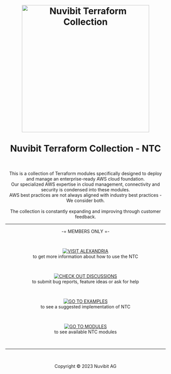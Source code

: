 <!-- BANNER -->
<h1 align="center">
  <br>
  <a href="https://nuvibit.com/terraform-collection/"><img src="https://nuvibit.com/images/solutions/ntc-logo.png" alt="Nuvibit Terraform Collection" width="400"></a>
  <br>
  <br>
  <div>Nuvibit Terraform Collection - NTC</div>
  <br>
</h1>

<!-- DESCRIPTION -->
<div align="center">
This is a collection of Terraform modules specifically designed to deploy and manage an enterprise-ready AWS cloud foundation.<br>
Our specialized AWS expertise in cloud management, connectivity and security is condensed into these modules.<br>
AWS best practices are not always aligned with industry best practices - We consider both.<br><br>
The collection is constantly expanding and improving through customer feedback.
</div>

<!-- WIKI -->
<hr>
<p align="center">
 -= MEMBERS ONLY =-
</p>
<br>
<p align="center">
    <a href="https://github.com/nuvibit-terraform-collection/alexandria/wiki">
        <img src="https://img.shields.io/static/v1?style=for-the-badge&message=VISIT%20ALEXANDRIA&color=7B42BC&logo=Lighthouse&logoColor=FFFFFF&label="
            alt="VISIT ALEXANDRIA">
    </a>
    <br>to get more information about how to use the NTC
</p>

<!-- DISCUSSIONS -->
<br>
<p align="center">
    <a href="https://github.com/orgs/nuvibit-terraform-collection/discussions">
        <img src="https://img.shields.io/static/v1?style=for-the-badge&message=CHECK%20OUT%20DISCUSSIONS&color=7B42BC&logo=GoogleChat&logoColor=FFFFFF&label="
            alt="CHECK OUT DISCUSSIONS">
    </a>
    <br>to submit bug reports, feature ideas or ask for help
</p>

<!-- EXAMPLES -->
<br>
<p align="center">
    <a href="https://github.com/orgs/nuvibit-terraform-collection/repositories?q=example+workspace&type=all&language=&sort=">
        <img src="https://img.shields.io/static/v1?style=for-the-badge&message=GO%20TO%20EXAMPLES&color=7B42BC&logo=StackEdit&logoColor=FFFFFF&label="
            alt="GO TO EXAMPLES">
    </a>
    <br>to see a suggested implementation of NTC
</p>

<!-- EXAMPLES -->
<br>
<p align="center">
    <a href="https://github.com/orgs/nuvibit-terraform-collection/repositories?q=module&type=all&language=&sort=">
        <img src="https://img.shields.io/static/v1?style=for-the-badge&message=GO%20TO%20MODULES&color=7B42BC&logo=Terraform&logoColor=FFFFFF&label="
            alt="GO TO MODULES">
    </a>
    <br>to see available NTC modules
</p>

<!-- COPYRIGHT -->
<br>
<hr>
<br>
<p align="center">Copyright &copy; 2023 Nuvibit AG</p>
